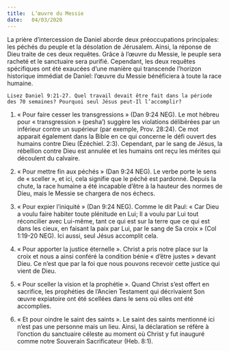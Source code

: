 ```yaml
---
title:  L’œuvre du Messie
date:   04/03/2020
---
```


La prière d’intercession de Daniel aborde deux préoccupations principales: les péchés du peuple et la désolation de Jérusalem. Ainsi, la réponse de Dieu traite de ces deux requêtes. Grâce à l’œuvre du Messie, le peuple sera racheté et le sanctuaire sera purifié. Cependant, les deux requêtes spécifiques ont été exaucées d’une manière qui transcende l’horizon historique immédiat de Daniel: l’œuvre du Messie bénéficiera à toute la race humaine.

`Lisez Daniel 9:21-27. Quel travail devait être fait dans la période des 70 semaines? Pourquoi seul Jésus peut-Il l’accomplir?`

1. « Pour faire cesser les transgressions » (Dan 9:24 NEG). Le mot hébreu pour « transgression » (pesha’) suggère les violations délibérées par un inférieur contre un supérieur (par exemple, Prov. 28:24). Ce mot apparait également dans la Bible en ce qui concerne le défi ouvert des humains contre Dieu (Ézéchiel. 2:3). Cependant, par le sang de Jésus, la rébellion contre Dieu est annulée et les humains ont reçu les mérites qui découlent du calvaire.

2. « Pour mettre fin aux péchés » (Dan 9:24 NEG). Le verbe porte le sens de « sceller », et ici, cela signifie que le péché est pardonné. Depuis la chute, la race humaine a été incapable d’être à la hauteur des normes de Dieu, mais le Messie se chargera de nos échecs.

3. « Pour expier l’iniquité » (Dan 9:24 NEG). Comme le dit Paul: « Car Dieu a voulu faire habiter toute plénitude en Lui; Il a voulu par Lui tout réconcilier avec Lui-même, tant ce qui est sur Ia terre que ce qui est dans les cieux, en faisant la paix par Lui, par le sang de Sa croix » (Col 1:19-20 NEG). Ici aussi, seul Jésus accomplit cela.

4. « Pour apporter la justice éternelle ». Christ a pris notre place sur la croix et nous a ainsi conféré la condition bénie « d’être justes » devant Dieu. Ce n’est que par la foi que nous pouvons recevoir cette justice qui vient de Dieu.

5. « Pour sceller la vision et la prophétie ». Quand Christ s’est offert en sacrifice, les prophéties de l’Ancien Testament qui décrivaient Son œuvre expiatoire ont été scellées dans le sens où elles ont été accomplies.

6. « Et pour oindre le saint des saints ». Le saint des saints mentionné ici n’est pas une personne mais un lieu. Ainsi, la déclaration se réfère à l’onction du sanctuaire céleste au moment où Christ y fut inauguré comme notre Souverain Sacrificateur (Heb. 8:1).

